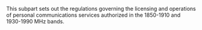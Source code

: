 This subpart sets out the regulations governing the licensing and operations of personal communications services authorized in the 1850-1910 and 1930-1990 MHz bands.

